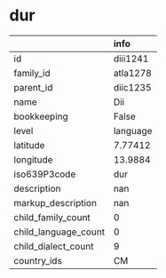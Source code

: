 # dur
|                      | info     |
|:---------------------|:---------|
| id                   | diii1241 |
| family_id            | atla1278 |
| parent_id            | diic1235 |
| name                 | Dii      |
| bookkeeping          | False    |
| level                | language |
| latitude             | 7.77412  |
| longitude            | 13.9884  |
| iso639P3code         | dur      |
| description          | nan      |
| markup_description   | nan      |
| child_family_count   | 0        |
| child_language_count | 0        |
| child_dialect_count  | 9        |
| country_ids          | CM       |